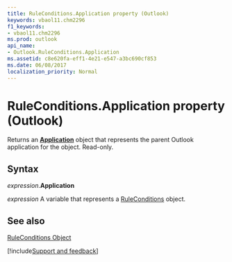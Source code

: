 ```yaml
---
title: RuleConditions.Application property (Outlook)
keywords: vbaol11.chm2296
f1_keywords:
- vbaol11.chm2296
ms.prod: outlook
api_name:
- Outlook.RuleConditions.Application
ms.assetid: c8e620fa-eff1-4e21-e547-a3bc690cf853
ms.date: 06/08/2017
localization_priority: Normal
---
```



# RuleConditions.Application property (Outlook)

Returns an **[Application](Outlook.Application.md)** object that represents the parent Outlook application for the object. Read-only.


## Syntax

_expression_.**Application**

_expression_ A variable that represents a [RuleConditions](Outlook.RuleConditions.md) object.


## See also


[RuleConditions Object](Outlook.RuleConditions.md)

[!include[Support and feedback](~/includes/feedback-boilerplate.md)]